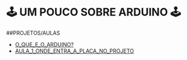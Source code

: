 # 🕹 UM POUCO SOBRE ARDUINO 🕹

##PROJETOS/AULAS
* [O_QUE_E_O_ARDUINO?]()
* [AULA_1_ONDE_ENTRA_A_PLACA_NO_PROJETO](AULA_1_ONDE_ENTRA_A_PLACA_NO_PROJETO/README.md)
